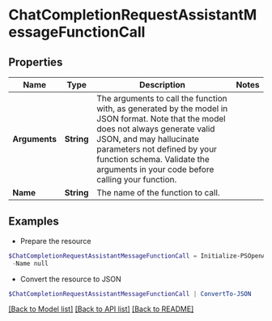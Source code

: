 # ChatCompletionRequestAssistantMessageFunctionCall
## Properties

Name | Type | Description | Notes
------------ | ------------- | ------------- | -------------
**Arguments** | **String** | The arguments to call the function with, as generated by the model in JSON format. Note that the model does not always generate valid JSON, and may hallucinate parameters not defined by your function schema. Validate the arguments in your code before calling your function. | 
**Name** | **String** | The name of the function to call. | 

## Examples

- Prepare the resource
```powershell
$ChatCompletionRequestAssistantMessageFunctionCall = Initialize-PSOpenAPIToolsChatCompletionRequestAssistantMessageFunctionCall  -Arguments null `
 -Name null
```

- Convert the resource to JSON
```powershell
$ChatCompletionRequestAssistantMessageFunctionCall | ConvertTo-JSON
```

[[Back to Model list]](../README.md#documentation-for-models) [[Back to API list]](../README.md#documentation-for-api-endpoints) [[Back to README]](../README.md)

